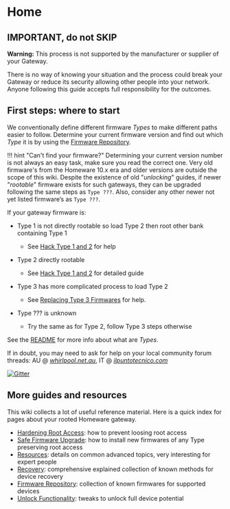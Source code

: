 # Home

## IMPORTANT, do not SKIP

**Warning:** This process is not supported by the manufacturer or supplier of your Gateway.

There is no way of knowing your situation and the process could break your Gateway or reduce its security allowing other people into your network. Anyone following this guide accepts full responsibility for the outcomes.

## First steps: where to start

We conventionally define different firmware *Types* to make different paths easier to follow. Determine your current firmware version and find out which *Type* it is by using the [Firmware Repository](Repository/).

!!! hint "Can't find your firmware?"
    Determining your current version number is not always an easy task, make sure you read the correct one. Very old firmware's from the Homeware 10.x era and older versions are outside the scope of this wiki. Despite the existence of old "*unlocking*" guides, if newer "*rootable*" firmware exists for such gateways, they can be upgraded following the same steps as `Type ???`. Also, consider any other newer not yet listed firmware’s as `Type ???`.

If your gateway firmware is:

- Type 1 is not directly rootable so load Type 2 then root other bank containing Type 1
    - See [Hack Type 1 and 2](Hack%20Type%201&2/) for help

- Type 2 directly rootable
    - See [Hack Type 1 and 2](Hack%20Type%201&2/) for detailed guide

- Type 3 has more complicated process to load Type 2
    - See [Replacing Type 3 Firmwares](Type3/) for help.

- Type ??? is unknown
    - Try the same as for Type 2, follow Type 3 steps otherwise

See the [README](https://github.com/kevdagoat/hack-technicolor/blob/master/README.md) for more info about what are *Types*.

If in doubt, you may need to ask for help on your local community forum threads: AU @ [*whirlpool.net.au*](https://forums.whirlpool.net.au/thread/9vxxl849), IT @ [*ilpuntotecnico.com*](https://www.ilpuntotecnico.com/forum/index.php/board,9.0.html)

[![Gitter](https://badges.gitter.im/Hack-Technicolor/community.svg)](https://gitter.im/Hack-Technicolor/community?utm_source=badge&utm_medium=badge&utm_campaign=pr-badge)

## More guides and resources

This wiki collects a lot of useful reference material. Here is a quick index for pages about your rooted Homeware gateway.

- [Hardening Root Access](Hardening/): how to prevent loosing root access
- [Safe Firmware Upgrade](Upgrade/): how to install new firmwares of any Type preserving root access
- [Resources](Resources/): details on common advanced topics, very interesting for expert people
- [Recovery](Recovery/): comprehensive explained collection of known methods for device recovery
- [Firmware Repository](Repository/): collection of known firmwares for supported devices
- [Unlock Functionality](Unlock/): tweaks to unlock full device potential
